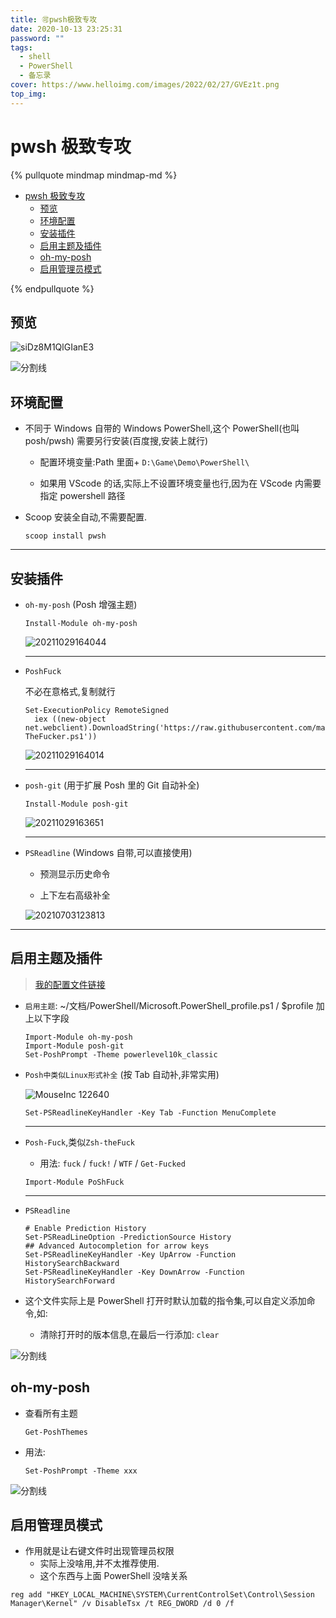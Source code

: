 ```yaml
---
title: 🉑pwsh极致专攻
date: 2020-10-13 23:25:31
password: ""
tags:
  - shell
  - PowerShell
  - 备忘录
cover: https://www.helloimg.com/images/2022/02/27/GVEz1t.png
top_img:
---
```


# pwsh 极致专攻

<!--
 * @Author: Weidows
 * @LastEditors: Weidows
 * @LastEditTime: 2022-04-20 23:48:59
 * @FilePath: \Blog-private\source\_posts\experience\shell\pwsh.md
-->

{% pullquote mindmap mindmap-md %}

- [pwsh 极致专攻](#pwsh-极致专攻)
  - [预览](#预览)
  - [环境配置](#环境配置)
  - [安装插件](#安装插件)
  - [启用主题及插件](#启用主题及插件)
  - [oh-my-posh](#oh-my-posh)
  - [启用管理员模式](#启用管理员模式)

{% endpullquote %}

## 预览

![siDz8M1QlGIanE3](https://www.helloimg.com/images/2022/02/27/GV3nLD.png)

<a>![分割线](https://cdn.jsdelivr.net/gh/Weidows/Images/img/divider.png)</a>

## 环境配置

- 不同于 Windows 自带的 Windows PowerShell,这个 PowerShell(也叫 posh/pwsh) 需要另行安装(百度搜,安装上就行)

  - 配置环境变量:Path 里面+ `D:\Game\Demo\PowerShell\`

  - 如果用 VScode 的话,实际上不设置环境变量也行,因为在 VScode 内需要指定 powershell 路径

- Scoop 安装全自动,不需要配置.

  ```
  scoop install pwsh
  ```

---

## 安装插件

- `oh-my-posh` (Posh 增强主题)

  ```
  Install-Module oh-my-posh
  ```

  <img src="https://www.helloimg.com/images/2022/02/27/GVFbWK.png" alt="20211029164044" />

  ***

- `PoshFuck`

  不必在意格式,复制就行

  ```
  Set-ExecutionPolicy RemoteSigned
    iex ((new-object net.webclient).DownloadString('https://raw.githubusercontent.com/mattparkes/PoShFuck/master/Install-TheFucker.ps1'))
  ```

  <img src="https://www.helloimg.com/images/2022/02/27/GVA1AR.png" alt="20211029164014" />

  ***

- `posh-git` (用于扩展 Posh 里的 Git 自动补全)

  ```
  Install-Module posh-git
  ```

  <img src="https://www.helloimg.com/images/2022/02/27/GVP41Y.png" alt="20211029163651" />

  ***

- `PSReadline` (Windows 自带,可以直接使用)

  - 预测显示历史命令

  - 上下左右高级补全

  <img src="https://www.helloimg.com/images/2022/02/27/GVLnS6.png" alt="20210703123813" />

---

## 启用主题及插件

> [我的配置文件链接](https://github.com/Weidows-projects/Programming-Configuration/blob/master/others/PowerShell/Microsoft.PowerShell_profile.ps1)

- `启用主题`: ~/文档/PowerShell/Microsoft.PowerShell_profile.ps1 / $profile 加上以下字段

  ```
  Import-Module oh-my-posh
  Import-Module posh-git
  Set-PoshPrompt -Theme powerlevel10k_classic
  ```

- `Posh中类似Linux形式补全` (按 Tab 自动补,非常实用)

  <img src="https://www.helloimg.com/images/2022/02/27/GVLO2m.png" alt="MouseInc 122640" />

  ```
  Set-PSReadlineKeyHandler -Key Tab -Function MenuComplete
  ```

  ***

- `Posh-Fuck`,类似`Zsh-theFuck`

  - 用法: `fuck` / `fuck!` / `WTF` / `Get-Fucked`

  ```
  Import-Module PoShFuck
  ```

  ***

- `PSReadline`

  ```
  # Enable Prediction History
  Set-PSReadLineOption -PredictionSource History
  ## Advanced Autocompletion for arrow keys
  Set-PSReadlineKeyHandler -Key UpArrow -Function HistorySearchBackward
  Set-PSReadlineKeyHandler -Key DownArrow -Function HistorySearchForward
  ```

- 这个文件实际上是 PowerShell 打开时默认加载的指令集,可以自定义添加命令,如:

  - 清除打开时的版本信息,在最后一行添加: `clear`

<a>![分割线](https://cdn.jsdelivr.net/gh/Weidows/Images/img/divider.png)</a>

## oh-my-posh

- 查看所有主题

  ```shell
  Get-PoshThemes
  ```

- 用法:

  ```shell
  Set-PoshPrompt -Theme xxx
  ```

<a>![分割线](https://cdn.jsdelivr.net/gh/Weidows/Images/img/divider.png)</a>

## 启用管理员模式

- 作用就是让右键文件时出现管理员权限
  - 实际上没啥用,并不太推荐使用.
  - 这个东西与上面 PowerShell 没啥关系

```
reg add "HKEY_LOCAL_MACHINE\SYSTEM\CurrentControlSet\Control\Session Manager\Kernel" /v DisableTsx /t REG_DWORD /d 0 /f
```
